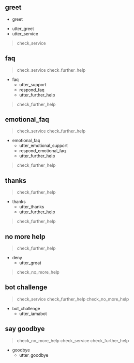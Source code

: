 ## greet
* greet
 - utter_greet
 - utter_service
> check_service

## faq 
> check_service
> check_further_help
* faq
  - utter_support
  - respond_faq
  - utter_further_help
> check_further_help

## emotional_faq 
> check_service
> check_further_help
* emotional_faq
  - utter_emotional_support
  - respond_emotional_faq
  - utter_further_help
> check_further_help

## thanks
> check_further_help
* thanks
  - utter_thanks
  - utter_further_help
> check_further_help
 
## no more help
> check_further_help
* deny
  - utter_great
> check_no_more_help

## bot challenge
> check_service
> check_further_help
> check_no_more_help
* bot_challenge
  - utter_iamabot

## say goodbye
> check_no_more_help
> check_service
> check_further_help
* goodbye
  - utter_goodbye